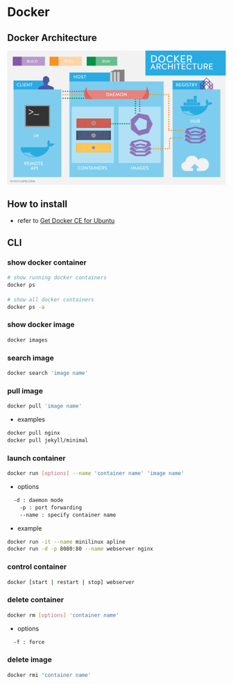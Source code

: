 <!-- TITLE: Basic -->
<!-- SUBTITLE: A quick summary of docker usage -->

# Docker

## Docker Architecture
![Docker Architect](images/docker-architect.png "Docker Architect")

## How to install
* refer to [Get Docker CE for Ubuntu](https://docs.docker.com/install/linux/docker-ce/ubuntu/)

## CLI

### show docker container
```sh
# show running docker containers
docker ps 

# show all docker containers
docker ps -a
```

### show docker image
```sh
docker images
```

### search image
```sh
docker search 'image name'
```

### pull image
```sh
docker pull 'image name'
```
* examples
```sh
docker pull nginx
docker pull jekyll/minimal
```

### launch container
```sh
docker run [options] --name 'container name' 'image name'
```

* options
```bash
  -d : daemon mode
	-p : port forwarding
	--name : specify container name
```

* example
```sh
docker run -it --name minilinux apline
docker run -d -p 8080:80 --name webserver nginx
```

### control container
```sh
docker [start | restart | stop] webserver
```

### delete container
```sh
docker rm [options] 'container name'
```
* options
```bash
  -f : force
```


### delete image
```sh
docker rmi 'container name'
```
